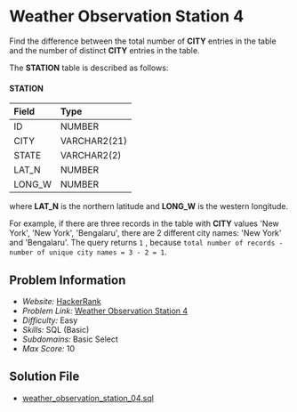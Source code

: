 # Weather Observation Station 4

Find the difference between the total number of **CITY** entries in the table and the number of distinct **CITY** entries in the table.

The **STATION** table is described as follows:

#### STATION

| Field     | Type          |
|:----------|:--------------|
| ID        | NUMBER        |
| CITY      | VARCHAR2(21)  |
| STATE     | VARCHAR2(2)   |
| LAT_N     | NUMBER        |
| LONG_W    | NUMBER        |

where **LAT_N** is the northern latitude and **LONG_W** is the western longitude.

For example, if there are three records in the table with **CITY** values 'New York', 'New York', 'Bengalaru', there are 2 different city names: 'New York' and 'Bengalaru'. The query returns `1` , because `total number of records - number of unique city names = 3 - 2 = 1`.

## Problem Information

- *Website:* [HackerRank](https://www.hackerrank.com/)
- *Problem Link:* [Weather Observation Station 4](https://www.hackerrank.com/challenges/weather-observation-station-4/problem)
- *Difficulty:* Easy
- *Skills:* SQL (Basic)
- *Subdomains:* Basic Select
- *Max Score:* 10

## Solution File

- [weather_observation_station_04.sql]()